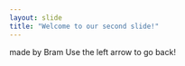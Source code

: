 ```yaml
---
layout: slide
title: "Welcome to our second slide!"
---
```

made by Bram
Use the left arrow to go back!
